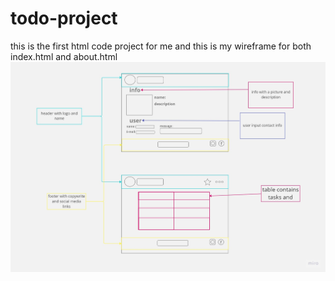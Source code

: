 # todo-project
this is the first html code project for me and this is my wireframe  for both index.html and about.html
![wireframe](./pics/Untitled%20(1).jpg)